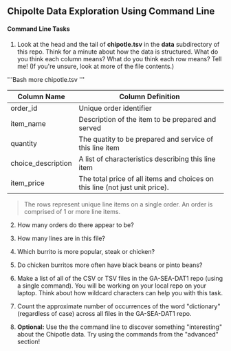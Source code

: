 ## Chipolte Data Exploration Using Command Line

#### Command Line Tasks

1. Look at the head and the tail of **chipotle.tsv** in the **data** subdirectory of this repo. Think for a minute about how the data is structured. What do you think each column means? What do you think each row means? Tell me! (If you're unsure, look at more of the file contents.)

'''Bash
more chipotle.tsv
'''


|Column Name|Column Definition|
|---|---|
|order_id|Unique order identifier|
|item_name|Description of the item to be prepared and served|
|quantity|The quatity to be prepared and service of this line item|
|choice_description|A list of characteristics describing this line item|
|item_price|The total price of all items and choices on this line (not just unit price).|

> The rows represent unique line items on a single order.  An order is comprised of 1 or more line items.

2. How many orders do there appear to be?


3. How many lines are in this file?
4. Which burrito is more popular, steak or chicken?
5. Do chicken burritos more often have black beans or pinto beans?
6. Make a list of all of the CSV or TSV files in the GA-SEA-DAT1 repo (using a single command). You will be working on your local repo on your laptop.  Think about how wildcard characters can help you with this task.
7. Count the approximate number of occurrences of the word "dictionary" (regardless of case) across all files in the GA-SEA-DAT1 repo.
8. **Optional:** Use the the command line to discover something "interesting" about the Chipotle data. Try using the commands from the "advanced" section!
